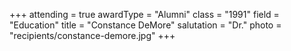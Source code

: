 +++
attending  = true
awardType  = "Alumni"
class      = "1991"
field      = "Education"
title      = "Constance DeMore"
salutation = "Dr."
photo      = "recipients/constance-demore.jpg"
+++
